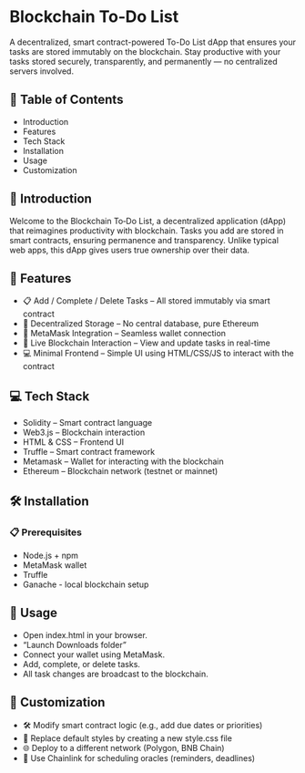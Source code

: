 <h1>Blockchain To‑Do List</h1>
A decentralized, smart contract-powered To-Do List dApp that ensures your tasks are stored immutably on the blockchain. Stay productive with your tasks stored securely, transparently, and permanently — no centralized servers involved.

<h2>🚀 Table of Contents</h2>
<ul>
<li>Introduction</li>

<li>Features</li>

<li>Tech Stack</li>

<li>Installation</li>

<li>Usage</li>

<li>Customization</li>
</ul>

<h2>📖 Introduction</h2>
Welcome to the Blockchain To‑Do List, a decentralized application (dApp) that reimagines productivity with blockchain. Tasks you add are stored in smart contracts, ensuring permanence and transparency. Unlike typical web apps, this dApp gives users true ownership over their data.

<h2>🌟 Features</h2>
<ul>
<li>📋 Add / Complete / Delete Tasks – All stored immutably via smart contract</li>

<li>🔐 Decentralized Storage – No central database, pure Ethereum</li>

<li>🦊 MetaMask Integration – Seamless wallet connection</li>

<li>📡 Live Blockchain Interaction – View and update tasks in real-time</li>

<li>💻 Minimal Frontend – Simple UI using HTML/CSS/JS to interact with the contract</li>
</ul>

<h2>💻 Tech Stack</h2>
<ul>
<li>Solidity – Smart contract language</li>

<li>Web3.js – Blockchain interaction</li>

<li>HTML & CSS – Frontend UI</li>

<li>Truffle – Smart contract framework</li>

<li>Metamask – Wallet for interacting with the blockchain</li>

<li>Ethereum – Blockchain network (testnet or mainnet)</li>
</ul>

<h2>🛠 Installation</h2>
<h3>📋 Prerequisites</h3>
<ul>
  <li>Node.js + npm</li>

<li>MetaMask wallet</li>

<li>Truffle</li>

<li>Ganache - local blockchain setup</li>
</ul>

<h2>🧪 Usage</h2>
<ul>
<li>Open index.html in your browser.</li>

<li>“Launch Downloads folder”</li>

<li>Connect your wallet using MetaMask.</li>

<li>Add, complete, or delete tasks.</li>

<li>All task changes are broadcast to the blockchain.</li>
</ul>

<h2>🎨 Customization</h2>
<ul>
<li>🛠 Modify smart contract logic (e.g., add due dates or priorities)</li>

<li>🔁 Replace default styles by creating a new style.css file</li>

<li>🌐 Deploy to a different network (Polygon, BNB Chain)</li>

<li>🧪 Use Chainlink for scheduling oracles (reminders, deadlines)</li>
</ul>


